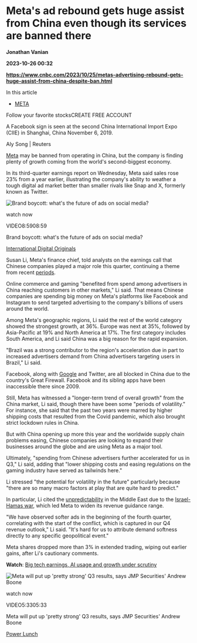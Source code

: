 # Meta's ad rebound gets huge assist from China even though its services are banned there
**Jonathan Vanian**

**2023-10-26 00:32**

**https://www.cnbc.com/2023/10/25/metas-advertising-rebound-gets-huge-assist-from-china-despite-ban.html**

In this article

*   [META](https://www.cnbc.com/quotes/META)

Follow your favorite stocksCREATE FREE ACCOUNT

A Facebook sign is seen at the second China International Import Expo (CIIE) in Shanghai, China November 6, 2019.

Aly Song | Reuters

[Meta](https://www.cnbc.com/quotes/META/) may be banned from operating in China, but the company is finding plenty of growth coming from the world's second-biggest economy.

In its third-quarter earnings report on Wednesday, Meta said sales rose 23% from a year earlier, illustrating the company's ability to weather a tough digital ad market better than smaller rivals like Snap and X, formerly known as Twitter.

![Brand boycott: what's the future of ads on social media?](https://image.cnbcfm.com/api/v1/image/106644525-Thumbnail-Reports-Social-Media-Advertising-CLEAN-jpg?v=1596448655&w=750&h=422&vtcrop=y)

watch now

VIDEO8:5908:59

Brand boycott: what's the future of ads on social media?

[International Digital Originals](https://www.cnbc.com/international-digital-originals/)

Susan Li, Meta's finance chief, told analysts on the earnings call that Chinese companies played a major role this quarter, continuing a theme from recent [periods](https://www.cnbc.com/2023/04/26/meta-q1-23-earnings-boosted-by-chinese-retailers-buying-ads.html).

Online commerce and gaming "benefited from spend among advertisers in China reaching customers in other markets," Li said. That means Chinese companies are spending big money on Meta's platforms like Facebook and Instagram to send targeted advertising to the company's billions of users around the world.

Among Meta's geographic regions, Li said the rest of the world category showed the strongest growth, at 36%. Europe was next at 35%, followed by Asia-Pacific at 19% and North America at 17%. The first category includes South America, and Li said China was a big reason for the rapid expansion.

"Brazil was a strong contributor to the region's acceleration due in part to increased advertisers demand from China advertisers targeting users in Brazil," Li said.

Facebook, along with [Google](https://www.cnbc.com/quotes/GOOGL/) and Twitter, are all blocked in China due to the country's Great Firewall. Facebook and its sibling apps have been inaccessible there since 2009.

Still, Meta has witnessed a "longer-term trend of overall growth" from the China market, Li said, though there have been some "periods of volatility." For instance, she said that the past two years were marred by higher shipping costs that resulted from the Covid pandemic, which also brought strict lockdown rules in China.

But with China opening up more this year and the worldwide supply chain problems easing, Chinese companies are looking to expand their businesses around the globe and are using Meta as a major tool.

Ultimately, "spending from Chinese advertisers further accelerated for us in Q3," Li said, adding that "lower shipping costs and easing regulations on the gaming industry have served as tailwinds here."

Li stressed "the potential for volatility in the future" particularly because "there are so many macro factors at play that are quite hard to predict."

In particular, Li cited the [unpredictability](https://www.cnbc.com/2023/10/25/meta-widens-revenue-guidance-range-cites-middle-east-unpredictability.html) in the Middle East due to the [Israel-Hamas war](https://www.cnbc.com/2023/10/25/israel-hamas-war-updates-and-latest-news-on-gaza-conflict.html), which led Meta to widen its revenue guidance range.

"We have observed softer ads in the beginning of the fourth quarter, correlating with the start of the conflict, which is captured in our Q4 revenue outlook," Li said. "It's hard for us to attribute demand softness directly to any specific geopolitical event."

Meta shares dropped more than 3% in extended trading, wiping out earlier gains, after Li's cautionary comments.

**Watch**: [Big tech earnings, AI usage and growth under scrutiny](https://www.cnbc.com/video/2023/10/25/meta-will-put-up-pretty-strong-q3-results-says-jmps-andrew-boone.html)

![Meta will put up 'pretty strong' Q3 results, says JMP Securities' Andrew Boone](https://image.cnbcfm.com/api/v1/image/107323178-16982594791698259475-31745472828-1080pnbcnews.jpg?v=1698260215&w=750&h=422&vtcrop=y)

watch now

VIDEO5:3305:33

Meta will put up 'pretty strong' Q3 results, says JMP Securities' Andrew Boone

[Power Lunch](https://www.cnbc.com/power-lunch/)
